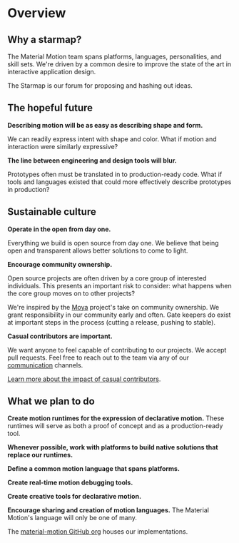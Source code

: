 # Overview

## Why a starmap?

The Material Motion team spans platforms, languages, personalities, and skill sets. We're driven by a common desire to improve the state of the art in interactive application design.

The Starmap is our forum for proposing and hashing out ideas.

## The hopeful future

**Describing motion will be as easy as describing shape and form.**

We can readily express intent with shape and color. What if motion and interaction were similarly expressive?

**The line between engineering and design tools will blur.**

Prototypes often must be translated in to production-ready code. What if tools and languages existed that could more effectively describe prototypes in production?

## Sustainable culture

**Operate in the open from day one.**

Everything we build is open source from day one. We believe that being open and transparent allows better solutions to come to light.

**Encourage community ownership.**

Open source projects are often driven by a core group of interested individuals. This presents an important risk to consider: what happens when the core group moves on to other projects?

We're inspired by the [Moya](https://github.com/Moya/contributors) project's take on community ownership. We grant responsibility in our community early and often. Gate keepers do exist at important steps in the process (cutting a release, pushing to stable).

**Casual contributors are important.**

We want anyone to feel capable of contributing to our projects. We accept pull requests. Feel free to reach out to the team via any of our [communication](https://material-motion.gitbooks.io/material-motion-team/content/community/communication.html) channels.

[Learn more about the impact of casual contributors](http://gustavopinto.org/codefather/2016/01/01/the-story-behind-casual-contributors.html).

## What we plan to do

**Create motion runtimes for the expression of declarative motion.** These runtimes will serve as both a proof of concept and as a production-ready tool.

**Whenever possible, work with platforms to build native solutions that replace our runtimes.**

**Define a common motion language that spans platforms.**

**Create real-time motion debugging tools.**

**Create creative tools for declarative motion.**

**Encourage sharing and creation of motion languages.** The Material Motion's language will only be one of many.

The [material-motion GitHub org](https://github.com/material-motion) houses our implementations.
